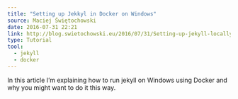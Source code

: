 ```yaml
---
title: "Setting up Jekkyl in Docker on Windows"
source: Maciej Świętochowski 
date: 2016-07-31 22:21
link: http://blog.swietochowski.eu/2016/07/31/Setting-up-jekyll-locally-with-docker.html
type: Tutorial
tool:
  - jekyll
  - docker
---
```

In this article I’m explaining how to run jekyll on Windows using Docker and why you might want to do it this way.





